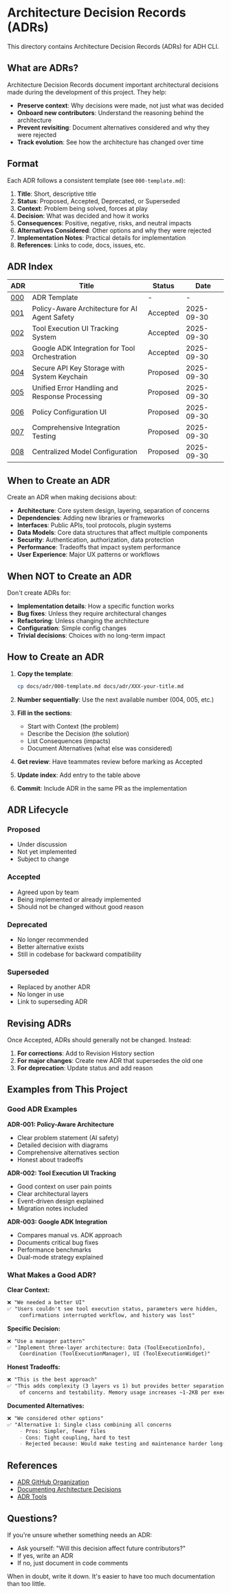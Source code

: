 # Architecture Decision Records (ADRs)

This directory contains Architecture Decision Records (ADRs) for ADH CLI.

## What are ADRs?

Architecture Decision Records document important architectural decisions made during the development of this project. They help:

- **Preserve context**: Why decisions were made, not just what was decided
- **Onboard new contributors**: Understand the reasoning behind the architecture
- **Prevent revisiting**: Document alternatives considered and why they were rejected
- **Track evolution**: See how the architecture has changed over time

## Format

Each ADR follows a consistent template (see `000-template.md`):

1. **Title**: Short, descriptive title
2. **Status**: Proposed, Accepted, Deprecated, or Superseded
3. **Context**: Problem being solved, forces at play
4. **Decision**: What was decided and how it works
5. **Consequences**: Positive, negative, risks, and neutral impacts
6. **Alternatives Considered**: Other options and why they were rejected
7. **Implementation Notes**: Practical details for implementation
8. **References**: Links to code, docs, issues, etc.

## ADR Index

| ADR | Title | Status | Date |
|-----|-------|--------|------|
| [000](000-template.md) | ADR Template | - | - |
| [001](001-policy-aware-architecture.md) | Policy-Aware Architecture for AI Agent Safety | Accepted | 2025-09-30 |
| [002](002-tool-execution-ui-tracking.md) | Tool Execution UI Tracking System | Accepted | 2025-09-30 |
| [003](003-google-adk-integration.md) | Google ADK Integration for Tool Orchestration | Accepted | 2025-09-30 |
| [004](004-secure-api-key-storage.md) | Secure API Key Storage with System Keychain | Proposed | 2025-09-30 |
| [005](005-unified-error-handling.md) | Unified Error Handling and Response Processing | Proposed | 2025-09-30 |
| [006](006-policy-configuration-ui.md) | Policy Configuration UI | Proposed | 2025-09-30 |
| [007](007-comprehensive-integration-tests.md) | Comprehensive Integration Testing | Proposed | 2025-09-30 |
| [008](008-centralized-model-configuration.md) | Centralized Model Configuration | Proposed | 2025-09-30 |

## When to Create an ADR

Create an ADR when making decisions about:

- **Architecture**: Core system design, layering, separation of concerns
- **Dependencies**: Adding new libraries or frameworks
- **Interfaces**: Public APIs, tool protocols, plugin systems
- **Data Models**: Core data structures that affect multiple components
- **Security**: Authentication, authorization, data protection
- **Performance**: Tradeoffs that impact system performance
- **User Experience**: Major UX patterns or workflows

## When NOT to Create an ADR

Don't create ADRs for:

- **Implementation details**: How a specific function works
- **Bug fixes**: Unless they require architectural changes
- **Refactoring**: Unless changing the architecture
- **Configuration**: Simple config changes
- **Trivial decisions**: Choices with no long-term impact

## How to Create an ADR

1. **Copy the template**:
   ```bash
   cp docs/adr/000-template.md docs/adr/XXX-your-title.md
   ```

2. **Number sequentially**: Use the next available number (004, 005, etc.)

3. **Fill in the sections**:
   - Start with Context (the problem)
   - Describe the Decision (the solution)
   - List Consequences (impacts)
   - Document Alternatives (what else was considered)

4. **Get review**: Have teammates review before marking as Accepted

5. **Update index**: Add entry to the table above

6. **Commit**: Include ADR in the same PR as the implementation

## ADR Lifecycle

### Proposed
- Under discussion
- Not yet implemented
- Subject to change

### Accepted
- Agreed upon by team
- Being implemented or already implemented
- Should not be changed without good reason

### Deprecated
- No longer recommended
- Better alternative exists
- Still in codebase for backward compatibility

### Superseded
- Replaced by another ADR
- No longer in use
- Link to superseding ADR

## Revising ADRs

Once Accepted, ADRs should generally not be changed. Instead:

1. **For corrections**: Add to Revision History section
2. **For major changes**: Create new ADR that supersedes the old one
3. **For deprecation**: Update status and add reason

## Examples from This Project

### Good ADR Examples

**ADR-001: Policy-Aware Architecture**
- Clear problem statement (AI safety)
- Detailed decision with diagrams
- Comprehensive alternatives section
- Honest about tradeoffs

**ADR-002: Tool Execution UI Tracking**
- Good context on user pain points
- Clear architectural layers
- Event-driven design explained
- Migration notes included

**ADR-003: Google ADK Integration**
- Compares manual vs. ADK approach
- Documents critical bug fixes
- Performance benchmarks
- Dual-mode strategy explained

### What Makes a Good ADR?

**Clear Context:**
```markdown
❌ "We needed a better UI"
✅ "Users couldn't see tool execution status, parameters were hidden,
    confirmations interrupted workflow, and history was lost"
```

**Specific Decision:**
```markdown
❌ "Use a manager pattern"
✅ "Implement three-layer architecture: Data (ToolExecutionInfo),
    Coordination (ToolExecutionManager), UI (ToolExecutionWidget)"
```

**Honest Tradeoffs:**
```markdown
❌ "This is the best approach"
✅ "This adds complexity (3 layers vs 1) but provides better separation
    of concerns and testability. Memory usage increases ~1-2KB per execution."
```

**Documented Alternatives:**
```markdown
❌ "We considered other options"
✅ "Alternative 1: Single class combining all concerns
    - Pros: Simpler, fewer files
    - Cons: Tight coupling, hard to test
    - Rejected because: Would make testing and maintenance harder long-term"
```

## References

- [ADR GitHub Organization](https://adr.github.io/)
- [Documenting Architecture Decisions](https://cognitect.com/blog/2011/11/15/documenting-architecture-decisions)
- [ADR Tools](https://github.com/npryce/adr-tools)

## Questions?

If you're unsure whether something needs an ADR:
- Ask yourself: "Will this decision affect future contributors?"
- If yes, write an ADR
- If no, just document in code comments

When in doubt, write it down. It's easier to have too much documentation than too little.
